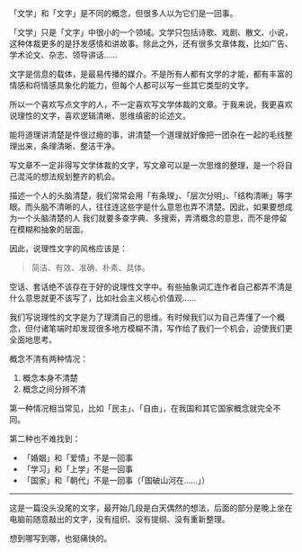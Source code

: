 「文学」和「文字」是不同的概念，但很多人以为它们是一回事。

「文学」只是「文字」中很小的一个领域。文学只包括诗歌、戏剧、散文、小说，这种体裁更多的是抒发感情和讲故事。除此之外，还有很多文章体裁，比如广告、学术论文、杂志、领导讲话……

文字是信息的载体，是最易传播的媒介。不是所有人都有文学的才能，都有丰富的情感和将情感具象化的能力，但每个人都可以写一些其它类型的文字。

所以一个喜欢写点文字的人，不一定喜欢写文学体裁的文章。于我来说，我更喜欢说理性的文字，喜欢逻辑清晰、思维缜密的论述文。

能将道理讲清楚是件很过瘾的事，讲清楚一个道理就好像把一团杂在一起的毛线整理出来，条理清晰、整洁干净。

写文章不一定非得写文学体裁的文字，写文章可以是一次思维的整理，是一个将自己混沌的想法规划整齐的机会。

描述一个人的头脑清楚，我们常常会用「有条理」、「层次分明」、「结构清晰」等字眼。而头脑不清晰的人，往往连这些字是什么意思也弄不清楚。因此，如果要想成为一个头脑清楚的人
我们就要多查字典、多搜索，弄清概念的意思，而不是停留在模糊和抽象的层面。

因此，说理性文字的风格应该是：

> 简洁、有效、准确、朴素、具体。

空话、套话绝不该存在于好的说理性文字中。有些抽象词汇连作者自己都弄不清是什么意思就更不该写了，比如社会主义核心价值观……

我们写说理性的文字是为了理清自己的思维。有时候我们以为自己弄懂了一个概念，但付诸笔端时却发现很多地方模糊不清，写作给了我们一个机会，迫使我们更全面地思考。

概念不清有两种情况：

1. 概念本身不清楚
2. 概念之间分辨不清

第一种情况相当常见，比如「民主」、「自由」，在我国和其它国家概念就完全不同。

第二种也不难找到：

- 「婚姻」和「爱情」不是一回事
- 「学习」和「上学」不是一回事
- 「国家」和「朝代」不是一回事（「国破山河在……」）

----

这是一篇没头没尾的文字，最开始几段是白天偶然的想法，后面的部分是晚上坐在电脑前随意敲出的文字，没有组织、没有提纲、没有重新整理。

想到哪写到哪，也挺痛快的。
